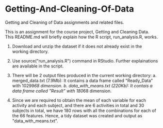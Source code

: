 # Getting-And-Cleaning-Of-Data
Getting and Cleaning of Data assignments and related files.

This is an assignment for the course project, Getting and Cleaning Data.
This README.md will briefly explain how the R script, run_analysis.R, works.

1. Download and unzip the dataset if it does not already exist in the working directory.

2. Use source("run_analysis.R") command in RStudio. Further explainations are available in the script.

3. There will be 2 output files produced in the current working directory:
   a. merged_data.txt (7.9Mb): It contains a data frame called "Ready_Data" with 10299*68 dimension.
   b. data_with_means.txt (220Kb): It contais a data frame called "Result" with 180*68 dimension.

4. Since we are required to obtain the mean of each variable for each activity and each subject, and there are 
   6 activities in total and 30 subjects in total, we have 180 rows with all the combinations for each of the 66 
   features. Hence, a tidy dataset was created and output as "data_with_means.txt".
